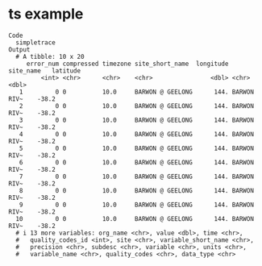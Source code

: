 # ts example

    Code
      simpletrace
    Output
      # A tibble: 10 x 20
         error_num compressed timezone site_short_name  longitude site_name   latitude
             <int> <chr>      <chr>    <chr>                <dbl> <chr>          <dbl>
       1         0 0          10.0     BARWON @ GEELONG      144. BARWON RIV~    -38.2
       2         0 0          10.0     BARWON @ GEELONG      144. BARWON RIV~    -38.2
       3         0 0          10.0     BARWON @ GEELONG      144. BARWON RIV~    -38.2
       4         0 0          10.0     BARWON @ GEELONG      144. BARWON RIV~    -38.2
       5         0 0          10.0     BARWON @ GEELONG      144. BARWON RIV~    -38.2
       6         0 0          10.0     BARWON @ GEELONG      144. BARWON RIV~    -38.2
       7         0 0          10.0     BARWON @ GEELONG      144. BARWON RIV~    -38.2
       8         0 0          10.0     BARWON @ GEELONG      144. BARWON RIV~    -38.2
       9         0 0          10.0     BARWON @ GEELONG      144. BARWON RIV~    -38.2
      10         0 0          10.0     BARWON @ GEELONG      144. BARWON RIV~    -38.2
      # i 13 more variables: org_name <chr>, value <dbl>, time <chr>,
      #   quality_codes_id <int>, site <chr>, variable_short_name <chr>,
      #   precision <chr>, subdesc <chr>, variable <chr>, units <chr>,
      #   variable_name <chr>, quality_codes <chr>, data_type <chr>

